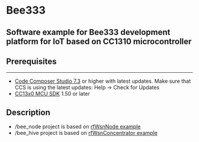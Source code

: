 # Bee333
Software example for Bee333 development platform for IoT based on CC1310 microcontroller
-----------
## Prerequisites
-----------
  * [Code Composer Studio 7.3](http://www.ti.com/tool/CCSTUDIO) or higher with latest updates. Make sure that CCS is using the   latest updates: Help → Check for Updates
  * [CC13x0 MCU SDK](http://www.ti.com/tool/SIMPLELINK-CC13X0-SDK) 1.50 or later
  
## Description
  * /bee_node project is based on [rfWsnNode example](http://dev.ti.com/tirex/#/?link=Software%2FSimpleLink%20CC13x0%20SDK%2FExamples%2FDevelopment%20Tools%2FCC1310%20LaunchPad%2FEasyLink%2FrfWsnNode%2FTI-RTOS%2FCCS%20Compiler%2FrfWsnNode)
  * /bee_hive project is based on [rfWsnConcentrator example](http://dev.ti.com/tirex/#/?link=Software%2FSimpleLink%20CC13x0%20SDK%2FExamples%2FDevelopment%20Tools%2FCC1310%20LaunchPad%2FEasyLink%2FrfWsnConcentrator%2FTI-RTOS%2FCCS%20Compiler%2FrfWsnConcentrator)
